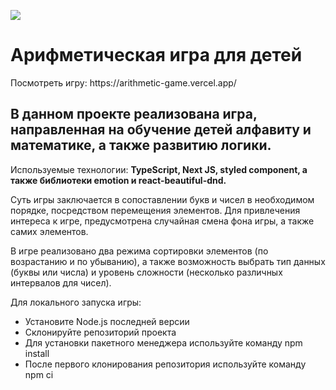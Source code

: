 <a href="https://codeclimate.com/github/Meetyouafter/Educational-game/maintainability"><img src="https://api.codeclimate.com/v1/badges/ce346511c1592a9275df/maintainability" /></a>

<h1>Арифметическая игра для детей</h1>
Посмотреть игру: https://arithmetic-game.vercel.app/

<h2>В данном проекте реализована игра, направленная на обучение детей алфавиту и математике, а также развитию логики.</h2>
Используемые технологии: <b>TypeScript, Next JS, styled component, а также библиотеки emotion и react-beautiful-dnd.</b>

Суть игры заключается в сопоставлении букв и чисел в необходимом порядке, посредством перемещения элементов. Для привлечения интереса к игре, предусмотрена случайная смена фона игры, а также самих элементов.

В игре реализовано два режима сортировки элементов (по возрастанию и по убыванию), а также возможность выбрать тип данных (буквы или числа) и уровень сложности (несколько различных интервалов для чисел).

Для локального запуска игры:
<ul>
  <li>Установите Node.js последней версии</li>
  <li>Склонируйте репозиторий проекта</li>
  <li>Для установки пакетного менеджера используйте команду npm install</li>
  <li>После первого клонирования репозитория используйте команду npm ci</li>
 </ul>
  
